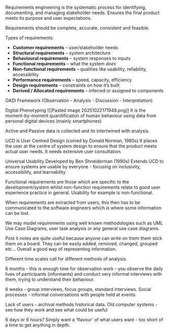 Requirements engineering is the systematic process for identifying, documenting, and managing stakeholder needs.
Ensures the final product meets its purpose and user expectations.

Requirements should be complete, accurate, consistent and feasible.

Types of requirements:
- **Customer requirements** – user/stakeholder needs
- **Structural requirements** – system architecture
- **Behavioural requirements** – system responses to inputs
- **Functional requirements** – what the system _does_
- **Non-functional requirements** – qualities like usability, reliability, accessibility
- **Performance requirements** – speed, capacity, efficiency
- **Design requirements** – constraints on how it’s built
- **Derived / Allocated requirements** – inferred or assigned to components

OADI Framework (Observation - Analysis - Discussion - Interpretation)

Digital Phenotyping 
![[Pasted image 20251022171948.png]]
It is the moment-by-moment quanitification of human behaviour using data from personal digital devices (mainly smartphones)

Active and Passive data is collected and its intertwined with analysis.

UCD is User Centred Design (coined by Donald Norman, 1980s)
It places the user at the centre of system design to ensure that the product meets actual user needs. It needs extensive user consultation. 

Universal Usability
Developed by Ben Shneiderman (1990s)
Extends UCD to ensure systems are usable by everyone - focusing on inclusivity, 
accessibility, and learnability

Functional requirements are those which are specific to the development/system whilst non-function requirements relate to good user experience practice in general. Usability for example is non-functional.

When requirements are extracted from users, this then has to be communicated to the software engineers which is where some information can be lost.

We may model requirements using well known methodologies such as UML Use Case Diagrams, user task analysis or any general use case diagrams. 

Post it notes are quite useful because anyone can write on them them stick them on a board. They can be easily added, removed, changed, grouped etc... Overall a good way of representing information.

Different time scales call for different methods of analysis.

6 months - this is enough time for observation work - you observe the daily lives of participants (informants) and conduct very informal interviews with them, trying to understand their behaviour.

6 weeks - group interviews, focus groups, standard interviews. Social processes - informal conversations with people held at events.

Lack of users - archival methods historical data. Old computer systems - see how they work and see what could be useful

6 days or 6 hours? Simply want a 'flavour' of what users want - too short of a time to get anything in depth.












